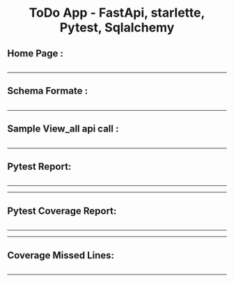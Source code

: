 <div align="center">

<h1>ToDo App - FastApi, starlette, Pytest, Sqlalchemy</h1>


<h2 align="left">Home Page : </h2>

<img src="" > 

<hr>
<h2 align="left">Schema Formate : </h2>

<img src="" > 
 <hr>
 <h2 align="left">Sample View_all api call : </h2>

<img src="" > 
 <hr>
  <h2 align="left">Pytest Report: </h2>

<img src="" > 
 <hr>
  <hr>
  <h2 align="left">Pytest Coverage Report: </h2>

<img src="" > 
 <hr>
  <hr>
  <h2 align="left">Coverage Missed Lines: </h2>

<img src="" > 
 <hr>

</div>
